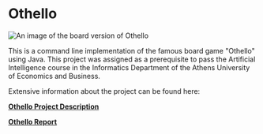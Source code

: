 #  Othello #


![An image of the board version of Othello](https://media.istockphoto.com/id/487309838/photo/othello.jpg?s=612x612&w=0&k=20&c=fB8Xb8zQSKuSmERhNCBhPLxw5JjG7FUZtUJRrj2MIwM=)

This is a command line implementation of the famous board game "Othello" using Java. This project was assigned as a prerequisite to pass the Artificial Intelligence course in the Informatics Department of the Athens University of Economics and Business.

Extensive information about the project can be found here:

**[Othello Project Description](Project%Information/ai_assignment1_description.pdf)**

**[Othello Report](Project%20Information/Othello-Report.pdf)**
